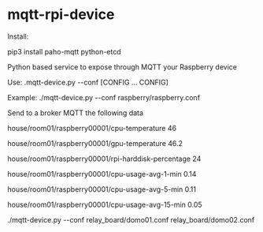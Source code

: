 # mqtt-rpi-device
Install: 

pip3 install paho-mqtt python-etcd

Python based service to expose through MQTT your Raspberry device

Use: 
.mqtt-device.py --conf [CONFIG ... CONFIG]

Example: 
./mqtt-device.py --conf raspberry/raspberry.conf

Send to a broker MQTT the following data

house/room01/raspberry00001/cpu-temperature 46

house/room01/raspberry00001/gpu-temperature 46.2

house/room01/raspberry00001/rpi-harddisk-percentage 24

house/room01/raspberry00001/cpu-usage-avg-1-min 0.14

house/room01/raspberry00001/cpu-usage-avg-5-min 0.11

house/room01/raspberry00001/cpu-usage-avg-15-min 0.05


./mqtt-device.py --conf relay_board/domo01.conf relay_board/domo02.conf


